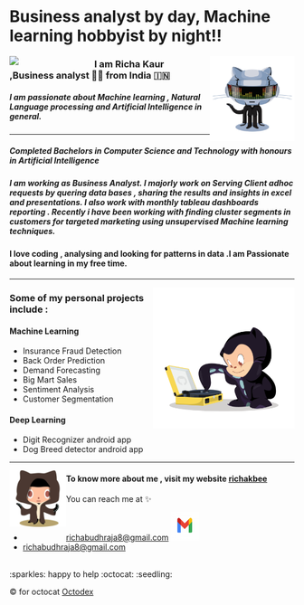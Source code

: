 # Business analyst by day, Machine learning hobbyist by night!!

<img align="left" width="150" src="https://github.com/richakbee/richakbee/blob/main/static/img/yogocat.gif">

<img align="right" width="150" src="https://github.com/richakbee/richakbee/blob/main/static/img/daftpunktocat-thomas.gif">

### I am Richa Kaur ,Business analyst :woman_technologist: from India :india:


##### I am passionate about Machine learning , Natural Language processing and Artificial Intelligence in general. 
  
---
##### Completed Bachelors in Computer Science and Technology with honours in Artificial Intelligence 
##### I am working as Business Analyst. I majorly work on Serving Client adhoc requests by quering data bases , sharing the results and insights in excel and presentations. I also work with monthly tableau dashboards reporting . Recently i have been working with finding cluster segments in customers for targeted marketing using unsupervised Machine learning techniques.

#### I love coding , analysing and looking for patterns in data .I am  Passionate about learning in my free time.
---
<img align="right" width="250" src="https://github.com/richakbee/richakbee/blob/main/static/img/vinyltocat.png">

### Some of my personal projects include :

#### Machine Learning 

* Insurance Fraud Detection
* Back Order Prediction
* Demand Forecasting
* Big Mart Sales
* Sentiment Analysis
* Customer Segmentation

#### Deep Learning 

* Digit Recognizer android app
* Dog Breed detector android app

--- 
<img align="left" width="100" src="https://github.com/richakbee/richakbee/blob/main/static/img/octobiwan.jpg">


#### To know more about me , visit my website [richakbee](https://richakbee.github.io/)

You can reach me at :sparkles:
* <a href="mailto:richabudhraja8@gmail.com">richabudhraja8@gmail.com  <img height="50" width="50" src="https://github.com/richakbee/richakbee/blob/main/static/img/Gmail-logo.png">
* <a href="mailto:richabudhraja8@gmail.com">richabudhraja8@gmail.com  
 
<br>
:sparkles: happy to help :octocat: :seedling:

<br>

:copyright: for octocat [Octodex](https://octodex.github.com/)

